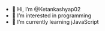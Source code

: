 - 👋 Hi, I’m @Ketankashyap02
- 👀 I’m interested in programming 
- 🌱 I’m currently learning jJavaScript 
<!---
Ketankashyap02/Ketankashyap02 is a ✨ special ✨ repository because its `README.md` (this file) appears on your GitHub profile.
You can click the Preview link to take a look at your changes.
--->
